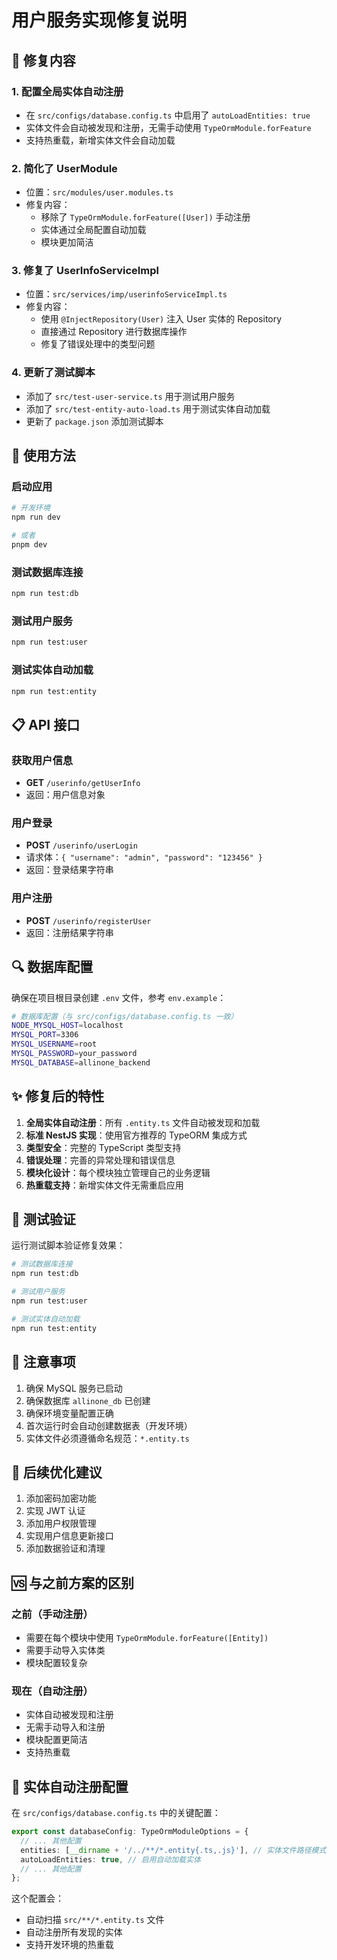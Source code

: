 # 用户服务实现修复说明

## 🔧 修复内容

### 1. 配置全局实体自动注册

- 在 `src/configs/database.config.ts` 中启用了 `autoLoadEntities: true`
- 实体文件会自动被发现和注册，无需手动使用 `TypeOrmModule.forFeature`
- 支持热重载，新增实体文件会自动加载

### 2. 简化了 UserModule

- 位置：`src/modules/user.modules.ts`
- 修复内容：
  - 移除了 `TypeOrmModule.forFeature([User])` 手动注册
  - 实体通过全局配置自动加载
  - 模块更加简洁

### 3. 修复了 UserInfoServiceImpl

- 位置：`src/services/imp/userinfoServiceImpl.ts`
- 修复内容：
  - 使用 `@InjectRepository(User)` 注入 User 实体的 Repository
  - 直接通过 Repository 进行数据库操作
  - 修复了错误处理中的类型问题

### 4. 更新了测试脚本

- 添加了 `src/test-user-service.ts` 用于测试用户服务
- 添加了 `src/test-entity-auto-load.ts` 用于测试实体自动加载
- 更新了 `package.json` 添加测试脚本

## 🚀 使用方法

### 启动应用

```bash
# 开发环境
npm run dev

# 或者
pnpm dev
```

### 测试数据库连接

```bash
npm run test:db
```

### 测试用户服务

```bash
npm run test:user
```

### 测试实体自动加载

```bash
npm run test:entity
```

## 📋 API 接口

### 获取用户信息

- **GET** `/userinfo/getUserInfo`
- 返回：用户信息对象

### 用户登录

- **POST** `/userinfo/userLogin`
- 请求体：`{ "username": "admin", "password": "123456" }`
- 返回：登录结果字符串

### 用户注册

- **POST** `/userinfo/registerUser`
- 返回：注册结果字符串

## 🔍 数据库配置

确保在项目根目录创建 `.env` 文件，参考 `env.example`：

```bash
# 数据库配置（与 src/configs/database.config.ts 一致）
NODE_MYSQL_HOST=localhost
MYSQL_PORT=3306
MYSQL_USERNAME=root
MYSQL_PASSWORD=your_password
MYSQL_DATABASE=allinone_backend
```

## ✨ 修复后的特性

1. **全局实体自动注册**：所有 `.entity.ts` 文件自动被发现和加载
2. **标准 NestJS 实现**：使用官方推荐的 TypeORM 集成方式
3. **类型安全**：完整的 TypeScript 类型支持
4. **错误处理**：完善的异常处理和错误信息
5. **模块化设计**：每个模块独立管理自己的业务逻辑
6. **热重载支持**：新增实体文件无需重启应用

## 🧪 测试验证

运行测试脚本验证修复效果：

```bash
# 测试数据库连接
npm run test:db

# 测试用户服务
npm run test:user

# 测试实体自动加载
npm run test:entity
```

## 📝 注意事项

1. 确保 MySQL 服务已启动
2. 确保数据库 `allinone_db` 已创建
3. 确保环境变量配置正确
4. 首次运行时会自动创建数据表（开发环境）
5. 实体文件必须遵循命名规范：`*.entity.ts`

## 🔄 后续优化建议

1. 添加密码加密功能
2. 实现 JWT 认证
3. 添加用户权限管理
4. 实现用户信息更新接口
5. 添加数据验证和清理

## 🆚 与之前方案的区别

### 之前（手动注册）

- 需要在每个模块中使用 `TypeOrmModule.forFeature([Entity])`
- 需要手动导入实体类
- 模块配置较复杂

### 现在（自动注册）

- 实体自动被发现和注册
- 无需手动导入和注册
- 模块配置更简洁
- 支持热重载

## 🔧 实体自动注册配置

在 `src/configs/database.config.ts` 中的关键配置：

```typescript
export const databaseConfig: TypeOrmModuleOptions = {
  // ... 其他配置
  entities: [__dirname + '/../**/*.entity{.ts,.js}'], // 实体文件路径模式
  autoLoadEntities: true, // 启用自动加载实体
  // ... 其他配置
};
```

这个配置会：

- 自动扫描 `src/**/*.entity.ts` 文件
- 自动注册所有发现的实体
- 支持开发环境的热重载

